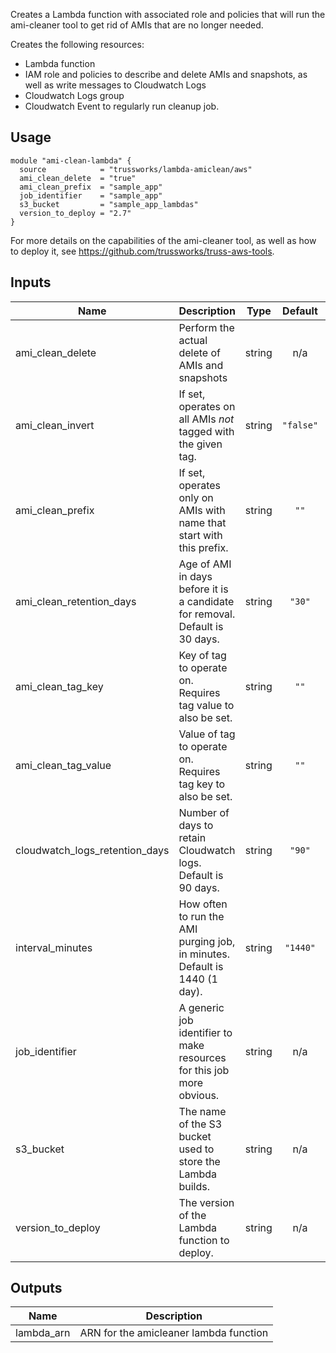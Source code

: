 <!-- BEGINNING OF PRE-COMMIT-TERRAFORM DOCS HOOK -->
Creates a Lambda function with associated role and policies that
will run the ami-cleaner tool to get rid of AMIs that are no longer
needed.

Creates the following resources:

* Lambda function
* IAM role and policies to describe and delete AMIs and snapshots,
  as well as write messages to Cloudwatch Logs
* Cloudwatch Logs group
* Cloudwatch Event to regularly run cleanup job.

## Usage

```hcl
module "ami-clean-lambda" {
  source            = "trussworks/lambda-amiclean/aws"
  ami_clean_delete  = "true"
  ami_clean_prefix  = "sample_app"
  job_identifier    = "sample_app"
  s3_bucket         = "sample_app_lambdas"
  version_to_deploy = "2.7"
}
```

For more details on the capabilities of the ami-cleaner tool, as well
as how to deploy it, see <https://github.com/trussworks/truss-aws-tools>.

## Inputs

| Name | Description | Type | Default | Required |
|------|-------------|:----:|:-----:|:-----:|
| ami\_clean\_delete | Perform the actual delete of AMIs and snapshots | string | n/a | yes |
| ami\_clean\_invert | If set, operates on all AMIs *not* tagged with the given tag. | string | `"false"` | no |
| ami\_clean\_prefix | If set, operates only on AMIs with name that start with this prefix. | string | `""` | no |
| ami\_clean\_retention\_days | Age of AMI in days before it is a candidate for removal. Default is 30 days. | string | `"30"` | no |
| ami\_clean\_tag\_key | Key of tag to operate on. Requires tag value to also be set. | string | `""` | no |
| ami\_clean\_tag\_value | Value of tag to operate on. Requires tag key to also be set. | string | `""` | no |
| cloudwatch\_logs\_retention\_days | Number of days to retain Cloudwatch logs. Default is 90 days. | string | `"90"` | no |
| interval\_minutes | How often to run the AMI purging job, in minutes. Default is 1440 (1 day). | string | `"1440"` | no |
| job\_identifier | A generic job identifier to make resources for this job more obvious. | string | n/a | yes |
| s3\_bucket | The name of the S3 bucket used to store the Lambda builds. | string | n/a | yes |
| version\_to\_deploy | The version of the Lambda function to deploy. | string | n/a | yes |

## Outputs

| Name | Description |
|------|-------------|
| lambda\_arn | ARN for the amicleaner lambda function |

<!-- END OF PRE-COMMIT-TERRAFORM DOCS HOOK -->
